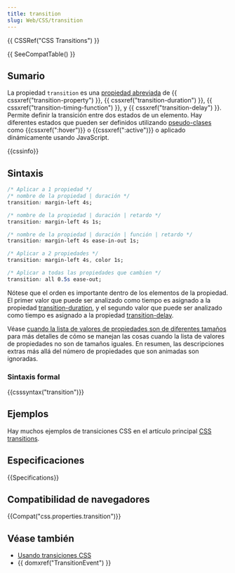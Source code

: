 ```yaml
---
title: transition
slug: Web/CSS/transition
---
```


{{ CSSRef("CSS Transitions") }}

{{ SeeCompatTable() }}

## Sumario

La propiedad `transition` es una [propiedad abreviada](/es/docs/CSS/Shorthand_properties) de {{ cssxref("transition-property") }}, {{ cssxref("transition-duration") }}, {{ cssxref("transition-timing-function") }}, y {{ cssxref("transition-delay") }}. Permite definir la transición entre dos estados de un elemento. Hay diferentes estados que pueden ser definidos utilizando [pseudo-clases](/es/docs/CSS/Pseudo-classes) como {{cssxref(":hover")}} o {{cssxref(":active")}} o aplicado dinámicamente usando JavaScript.

{{cssinfo}}

## Sintaxis

```css
/* Aplicar a 1 propiedad */
/* nombre de la propiedad | duración */
transition: margin-left 4s;

/* nombre de la propiedad | duración | retardo */
transition: margin-left 4s 1s;

/* nombre de la propiedad | duración | función | retardo */
transition: margin-left 4s ease-in-out 1s;

/* Aplicar a 2 propiedades */
transition: margin-left 4s, color 1s;

/* Aplicar a todas las propiedades que cambien */
transition: all 0.5s ease-out;
```

Nótese que el orden es importante dentro de los elementos de la propiedad. El primer valor que puede ser analizado como tiempo es asignado a la propiedad [transition-duration](/es/docs/CSS/transition-duration), y el segundo valor que puede ser analizado como tiempo es asignado a la propiedad [transition-delay](/es/docs/CSS/transition-delay).

Véase [cuando la lista de valores de propiedades son de diferentes tamaños](/en/CSS/CSS_transitions#When_property_value_lists_are_of_different_lengths) para más detalles de cómo se manejan las cosas cuando la lista de valores de propiedades no son de tamaños iguales. En resumen, las descripciones extras más allá del número de propiedades que son animadas son ignoradas.

### Sintaxis formal

{{csssyntax("transition")}}

## Ejemplos

Hay muchos ejemplos de transiciones CSS en el artículo principal [CSS transitions](/en/CSS/CSS_transitions).

## Especificaciones

{{Specifications}}

## Compatibilidad de navegadores

{{Compat("css.properties.transition")}}

## Véase también

- [Usando transiciones CSS](/es/docs/CSS/Using_CSS_transitions)
- {{ domxref("TransitionEvent") }}
